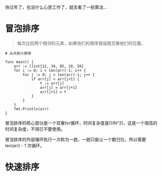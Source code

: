 快过年了，也没什么心思工作了，就去看了一些算法...

# 冒泡排序

> 每次比较两个相邻的元素，如果他们的顺序错误就交换他们的位置。

```
# 从大到小排序

func main() {
	arr := []int{12, 34, 85, 18, 56}
	for i := 0; i < len(arr)-1; i++ {
		for j := 0; j < len(arr)-1; j++ {
			if arr[j] < arr[j+1] {
				t := arr[j]
				arr[j] = arr[j+1]
				arr[j+1] = t
			}
		}
	}
	fmt.Println(arr)
}

```

冒泡排序的核心部分是一个双重for循环，时间复杂度是O(N^2)，这是一个很高的时间复杂度，不得已不要使用。

冒泡排序的外层循环执行一次称为一趟，一趟只能让一个数归位，所以需要 len(arr) - 1 次循环。

# 快速排序

```

```